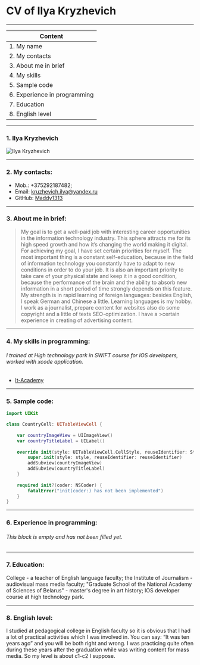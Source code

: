 # **CV of Ilya Kryzhevich**
---


| Сontent | 
| ------ |
| 1. My name |
| 2. My contacts |
| 3. About me in brief |
| 4. My skills |
| 5. Sample code |
| 6. Experience in programming |
| 7. Education |
| 8. English level |


---
### 1.	Ilya Kryzhevich
![Ilya Kryzhevich](https://sun9-26.userapi.com/impf/5rc6AHRYyhdpsu9iYCuxiogvWgtVwL5YPkJ9Kg/U0nzTCvYBIM.jpg?size=1440x2160&quality=96&sign=5aef31c9c9cbc93aaaecdcf914d7c37c&type=album "My photo")

---
### 2. My contacts:
- Mob.: +375292187482;
- Email: kruzhevich.ilya@yandex.ru
- GitHub: [Maddy1313](https://github.com/Maddy1313 "link to my Github")

---
### 3. About me in brief:
>My goal is to get a well-paid job with interesting career opportunities in the information technology industry. This sphere attracts me for its high speed growth and how it’s changing the world making it digital. For achieving my goal, I have set certain priorities for myself. The most important thing is a constant self-education, because in the field of information technology you constantly have to adapt to new conditions in order to do your job. It is also an important priority to take care of your physical state and keep it in a good condition, because the performance of the brain and the ability to absorb new information in a short period of time strongly depends on this feature.
My strength is in rapid learning of foreign languages: besides English, I speak German and Chinese a little. Learning languages is my hobby.
I work as a journalist, prepare content for websites also do some copyright and a little of texts SEO-optimization. I have a >certain experience in creating of advertising content.

---
### 4. My skills in programming:
###### I trained at High technology park in SWIFT course for IOS developers, worked with xcode application.
- [It-Academy](https://www.dist.it-academy.by/)

---
### 5. Sample code:
```swift
import UIKit

class CountryCell: UITableViewCell {
 
    var countryImageView = UIImageView()
    var countryTitleLabel = UILabel()
    
    override init(style: UITableViewCell.CellStyle, reuseIdentifier: String?) {
        super.init(style: style, reuseIdentifier: reuseIdentifier)
        addSubview(countryImageView)
        addSubview(countryTitleLabel)
    }
    
    required init?(coder: NSCoder) {
        fatalError("init(coder:) has not been implemented")
    }
}
```

---
###  6. Experience in programming:

###### *This block is empty and has not been filled yet.*

---
### 7. Education:

College - a teacher of English language faculty; the Institute of Journalism -  audiovisual mass media faculty; "Graduate School of the National Academy of Sciences of Belarus" - master's degree in art history; IOS developer course at high technology park.

---
### 8. English level:

I studied at pedagogical college in English faculty so it is obvious that I had a lot of practical activities which I was involved in. You can say: “It was ten years ago” and you will be both right and wrong. I was practicing quite often during these years after the graduation while was writing content for mass media. So my level is about c1-c2 I suppose. 